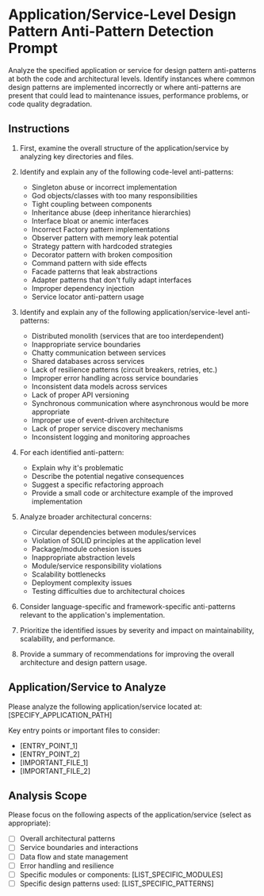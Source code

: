 # Application/Service-Level Design Pattern Anti-Pattern Detection Prompt

Analyze the specified application or service for design pattern anti-patterns at both the code and architectural levels. Identify instances where common design patterns are implemented incorrectly or where anti-patterns are present that could lead to maintenance issues, performance problems, or code quality degradation.

## Instructions

1. First, examine the overall structure of the application/service by analyzing key directories and files.
2. Identify and explain any of the following code-level anti-patterns:
   - Singleton abuse or incorrect implementation
   - God objects/classes with too many responsibilities
   - Tight coupling between components
   - Inheritance abuse (deep inheritance hierarchies)
   - Interface bloat or anemic interfaces
   - Incorrect Factory pattern implementations
   - Observer pattern with memory leak potential
   - Strategy pattern with hardcoded strategies
   - Decorator pattern with broken composition
   - Command pattern with side effects
   - Facade patterns that leak abstractions
   - Adapter patterns that don't fully adapt interfaces
   - Improper dependency injection
   - Service locator anti-pattern usage

3. Identify and explain any of the following application/service-level anti-patterns:
   - Distributed monolith (services that are too interdependent)
   - Inappropriate service boundaries
   - Chatty communication between services
   - Shared databases across services
   - Lack of resilience patterns (circuit breakers, retries, etc.)
   - Improper error handling across service boundaries
   - Inconsistent data models across services
   - Lack of proper API versioning
   - Synchronous communication where asynchronous would be more appropriate
   - Improper use of event-driven architecture
   - Lack of proper service discovery mechanisms
   - Inconsistent logging and monitoring approaches

4. For each identified anti-pattern:
   - Explain why it's problematic
   - Describe the potential negative consequences
   - Suggest a specific refactoring approach
   - Provide a small code or architecture example of the improved implementation

5. Analyze broader architectural concerns:
   - Circular dependencies between modules/services
   - Violation of SOLID principles at the application level
   - Package/module cohesion issues
   - Inappropriate abstraction levels
   - Module/service responsibility violations
   - Scalability bottlenecks
   - Deployment complexity issues
   - Testing difficulties due to architectural choices

6. Consider language-specific and framework-specific anti-patterns relevant to the application's implementation.

7. Prioritize the identified issues by severity and impact on maintainability, scalability, and performance.

8. Provide a summary of recommendations for improving the overall architecture and design pattern usage.

## Application/Service to Analyze

Please analyze the following application/service located at: [SPECIFY_APPLICATION_PATH]

Key entry points or important files to consider:
- [ENTRY_POINT_1]
- [ENTRY_POINT_2]
- [IMPORTANT_FILE_1]
- [IMPORTANT_FILE_2]

## Analysis Scope

Please focus on the following aspects of the application/service (select as appropriate):
- [ ] Overall architectural patterns
- [ ] Service boundaries and interactions
- [ ] Data flow and state management
- [ ] Error handling and resilience
- [ ] Specific modules or components: [LIST_SPECIFIC_MODULES]
- [ ] Specific design patterns used: [LIST_SPECIFIC_PATTERNS]
